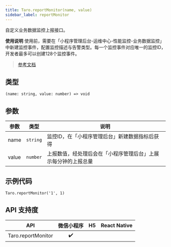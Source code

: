 ```yaml
---
title: Taro.reportMonitor(name, value)
sidebar_label: reportMonitor
---
```


自定义业务数据监控上报接口。

**使用说明**
使用前，需要在「小程序管理后台-运维中心-性能监控-业务数据监控」中新建监控事件，配置监控描述与告警类型。每一个监控事件对应唯一的监控ID，开发者最多可以创建128个监控事件。

> [参考文档](https://developers.weixin.qq.com/miniprogram/dev/api/open-api/report/wx.reportMonitor.html)

## 类型

```tsx
(name: string, value: number) => void
```

## 参数

<table>
  <thead>
    <tr>
      <th>参数</th>
      <th>类型</th>
      <th>说明</th>
    </tr>
  </thead>
  <tbody>
    <tr>
      <td>name</td>
      <td><code>string</code></td>
      <td>监控ID，在「小程序管理后台」新建数据指标后获得</td>
    </tr>
    <tr>
      <td>value</td>
      <td><code>number</code></td>
      <td>上报数值，经处理后会在「小程序管理后台」上展示每分钟的上报总量</td>
    </tr>
  </tbody>
</table>

## 示例代码

```tsx
Taro.reportMonitor('1', 1)
```

## API 支持度

| API | 微信小程序 | H5 | React Native |
| :---: | :---: | :---: | :---: |
| Taro.reportMonitor | ✔️ |  |  |
